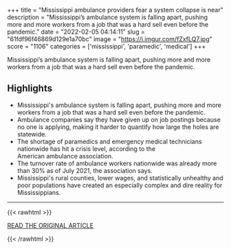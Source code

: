 +++
title = "Mississippi ambulance providers fear a system collapse is near"
description = "Mississippi’s ambulance system is falling apart, pushing more and more workers from a job that was a hard sell even before the pandemic."
date = "2022-02-05 04:14:11"
slug = "61fdf96f46869d129e1a70bc"
image = "https://i.imgur.com/fZxfLQ7.jpg"
score = "1106"
categories = ['mississippi', 'paramedic', 'medical']
+++

Mississippi’s ambulance system is falling apart, pushing more and more workers from a job that was a hard sell even before the pandemic.

## Highlights

- Mississippi's ambulance system is falling apart, pushing more and more workers from a job that was a hard sell even before the pandemic.
- Ambulance companies say they have given up on job postings because no one is applying, making it harder to quantify how large the holes are statewide.
- The shortage of paramedics and emergency medical technicians nationwide has hit a crisis level, according to the American ambulance association.
- The turnover rate of ambulance workers nationwide was already more than 30% as of July 2021, the association says.
- Mississippi's rural counties, lower wages, and statistically unhealthy and poor populations have created an especially complex and dire reality for Mississippians.

---

{{< rawhtml >}}
  <p class="article-category">
    <a target="_blank" href="https://mississippitoday.org/2022/02/03/mississippi-ambulance-providers-fear-system-collapse/">READ THE ORIGINAL ARTICLE</a>
  </p>
{{< /rawhtml >}}
